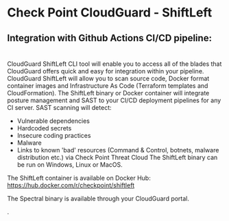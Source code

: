 # Check Point CloudGuard - ShiftLeft
## Integration with Github Actions CI/CD pipeline: 
#
#
 
CloudGuard ShiftLeft CLI tool will enable you to access all of the blades that CloudGuard offers quick and easy for integration within your pipeline.
CloudGuard ShiftLeft will allow you to scan source code, Docker format container images and Infrastructure As Code (Terraform templates and CloudFormation).
The ShiftLeft binary or Docker container will integrate posture management and SAST to your CI/CD deployment pipelines for any CI server.
SAST scanning will detect:
- Vulnerable dependencies
- Hardcoded secrets
- Insecure coding practices
- Malware
- Links to known 'bad' resources (Command & Control, botnets, malware distribution etc.) via Check Point Threat Cloud
The ShiftLeft binary can be run on Windows, Linux or MacOS.

The ShiftLeft container is available on Docker Hub:
https://hub.docker.com/r/checkpoint/shiftleft

The Spectral binary is available through your CloudGuard portal.

.
